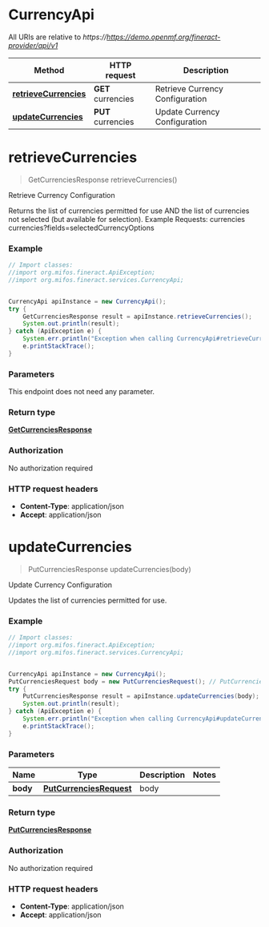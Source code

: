 # CurrencyApi

All URIs are relative to *https://https://demo.openmf.org/fineract-provider/api/v1*

Method | HTTP request | Description
------------- | ------------- | -------------
[**retrieveCurrencies**](CurrencyApi.md#retrieveCurrencies) | **GET** currencies | Retrieve Currency Configuration
[**updateCurrencies**](CurrencyApi.md#updateCurrencies) | **PUT** currencies | Update Currency Configuration


<a name="retrieveCurrencies"></a>
# **retrieveCurrencies**
> GetCurrenciesResponse retrieveCurrencies()

Retrieve Currency Configuration

Returns the list of currencies permitted for use AND the list of currencies not selected (but available for selection).  Example Requests:  currencies   currencies?fields&#x3D;selectedCurrencyOptions

### Example
```java
// Import classes:
//import org.mifos.fineract.ApiException;
//import org.mifos.fineract.services.CurrencyApi;


CurrencyApi apiInstance = new CurrencyApi();
try {
    GetCurrenciesResponse result = apiInstance.retrieveCurrencies();
    System.out.println(result);
} catch (ApiException e) {
    System.err.println("Exception when calling CurrencyApi#retrieveCurrencies");
    e.printStackTrace();
}
```

### Parameters
This endpoint does not need any parameter.

### Return type

[**GetCurrenciesResponse**](GetCurrenciesResponse.md)

### Authorization

No authorization required

### HTTP request headers

 - **Content-Type**: application/json
 - **Accept**: application/json

<a name="updateCurrencies"></a>
# **updateCurrencies**
> PutCurrenciesResponse updateCurrencies(body)

Update Currency Configuration

Updates the list of currencies permitted for use.

### Example
```java
// Import classes:
//import org.mifos.fineract.ApiException;
//import org.mifos.fineract.services.CurrencyApi;


CurrencyApi apiInstance = new CurrencyApi();
PutCurrenciesRequest body = new PutCurrenciesRequest(); // PutCurrenciesRequest | body
try {
    PutCurrenciesResponse result = apiInstance.updateCurrencies(body);
    System.out.println(result);
} catch (ApiException e) {
    System.err.println("Exception when calling CurrencyApi#updateCurrencies");
    e.printStackTrace();
}
```

### Parameters

Name | Type | Description  | Notes
------------- | ------------- | ------------- | -------------
 **body** | [**PutCurrenciesRequest**](PutCurrenciesRequest.md)| body |

### Return type

[**PutCurrenciesResponse**](PutCurrenciesResponse.md)

### Authorization

No authorization required

### HTTP request headers

 - **Content-Type**: application/json
 - **Accept**: application/json

